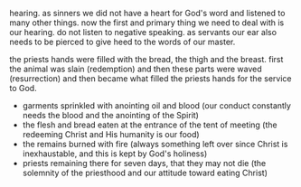 hearing. as sinners we did not have a heart for God's word and listened to many other
things. now the first and primary thing we need to deal with is our hearing. do not
listen to negative speaking. as servants our ear also needs to be pierced to give
heed to the words of our master.

the priests hands were filled with the bread, the thigh and the breast. first the animal
was slain (redemption) and then these parts were waved (resurrection) and then became
what filled the priests hands for the service to God.

- garments sprinkled with anointing oil and blood (our conduct constantly needs the blood and the anointing of the Spirit)
- the flesh and bread eaten at the entrance of the tent of meeting (the redeeming Christ and His humanity is our food)
- the remains burned with fire (always something left over since Christ is inexhaustable, and this is kept by God's holiness)
- priests remaining there for seven days, that they may not die (the solemnity of the priesthood and our attitude toward eating Christ)

